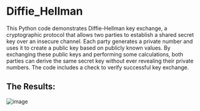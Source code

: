 # Diffie_Hellman
This Python code demonstrates Diffie-Hellman key exchange, a cryptographic protocol that allows two parties to establish a shared secret key over an insecure channel. Each party generates a private number and uses it to create a public key based on publicly known values. By exchanging these public keys and performing some calculations, both parties can derive the same secret key without ever revealing their private numbers. The code includes a check to verify successful key exchange.

## The Results:
![image](https://github.com/BassantAhmedElbakry/Diffie_Hellman/assets/104600321/6215b5aa-2d17-49e2-8edf-d9405c61a1f3)

